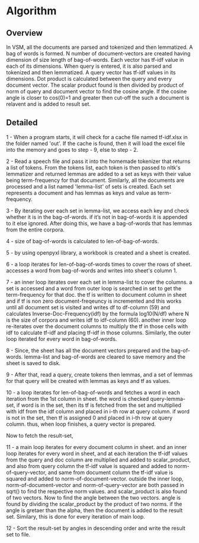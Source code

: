 # Algorithm

## Overview

In VSM, all the documents are parsed and tokenized and then lemmatized. A bag of words is formed.
N number of document-vectors are created having dimension of size length of bag-of-words.
Each vector has tf-idf value in each of its dimensions.
When query is entered, it is also parsed and tokenized and then lemmatized. A query vector has tf-idf values
in its dimensions. Dot product is calculated between the query and every document vector.
The scalar product found is then divided by product of norm of query and document vector to find the cosine angle.
If the cosine angle is closer to cos(0)=1 and greater then cut-off the such a document is relavent and is added to result set.

## Detailed

1 - When a program starts, it will check for a cache file named tf-idf.xlsx in the folder named 'out'.
If the cache is found, then it will load the excel file into the memory and goes to step - 9, else to step - 2. 

2 - Read a speech file and pass it into the homemade tokenizer that returns a list of tokens. 
From the tokens list, each token is then passed to nltk's lemmatizer and returned lemmas 
are added to a set as keys with their value being term-frequency for that document.
Similarly, all the documents are processed and a list named 'lemma-list' of sets is created. 
Each set represents a document and has lemmas as keys and value as term-frequency.

3 - By iterating over each set in lemma-list, we access each key and check whether it is in the bag-of-words.
if it’s not in bag-of-words it is appended to it else ignored. After doing this, we have a bag-of-words that
has lemmas from the entire corpora.

4 - size of bag-of-words is calculated to len-of-bag-of-words.

5 - by using openpyxl library, a workbook is created and a sheet is created.

6 - a loop iterates for len-of-bag-of-words times to cover the rows of sheet.
accesses a word from bag-of-words and writes into sheet's column 1.

7 - an inner loop iterates over each set in lemma-list to cover the columns.
a set is accessed and a word from outer loop is searched in set to get the term-frequency for that doc.
the tf is written to document column in sheet and if tf is non zero document-freqeuncy is incremented
and this works until all document set is visited and writes df to df-column (59) and calculates Inverse-Doc-Frequency(idf)
by the formula log10(N/df) where N is the size of corpora and writes idf to idf-column (60).
another inner loop re-iterates over the document columns to multiply the tf in those cells with idf to calculate tf-idf 
and placing tf-idf in those columns. 
Similarly, the outer loop iterated for every word in bag-of-words.

8 - Since, the sheet has all the document vectors prepared and the bag-of-words.
lemma-list and bag-of-words are cleared to save memory and the sheet is saved to disk.

9 - After that, read a query, create tokens then lemmas, and a set of lemmas for that query will be created
with lemmas as keys and tf as values.

10 - a loop iterates for len-of-bag-of-words and fetches a word in each iteration from the 1st column in sheet.
the word is checked query-lemma-set, 
if word is in the set, then its tf is fetched from the set and multiplied with idf from
the idf column and placed in i-th row at query column.
if word is not in the set, then tf is assigned 0 and placed in i-th row at query column.
thus, when loop finishes, a query vector is prepared.

Now to fetch the result-set,

11 - a main loop iterates for every document column in sheet.
and an inner loop iterates for every word in sheet, and at each iteration the tf-idf values from the query and doc column
are multiplied and added to scalar_product, and also from query column the tf-idf value is squared and added to norm-of-query-vector,
and same from document column the tf-idf value is squared and added to norm-of-document-vector.
outside the inner loop, norm-of-document-vector and norm-of-query-vector are both passed in sqrt() to find the respective norm values.
and scalar_product is also found of two vectors. Now to find the angle between the two vectors.
angle is found by dividing the scalar_product by the product of two norms.
if the angle is gretaer than the alpha, then the document is added to the result set.
Similary, this is done for every iteration of main loop.

12 - Sort the result-set by angles in descending order and write the result set to file.